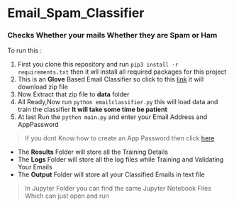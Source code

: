# Email_Spam_Classifier

### Checks Whether your mails Whether they are Spam or Ham

To run this :

1. First you clone this repository and run `pip3 install -r requirements.txt` then it wll install all required packages for this project
2. This is an **Glove** Based Email Classifier so click to this [link](http://nlp.stanford.edu/data/glove.6B.zip) it will download zip file 
3. Now Extract that zip file to **data** folder
4. All Ready,Now run `python emailclassifier.py` this will load data and train the classifier **It will take some time be patient**
5. At last Run the `python main.py` and enter your Email Address and AppPassword


> If you dont Know how to create an App Password then click [here](https://support.google.com/accounts/answer/185833?hl=en)


+ The **Results** Folder will store all the Training Details
+ The **Logs** Folder will store all the log files while Training and Validating Your Emails
+ The **Output** Folder will store all your Classified Emails in text file

> In Jupyter Folder you can find the same Jupyter Notebook Files Which can just open and run
